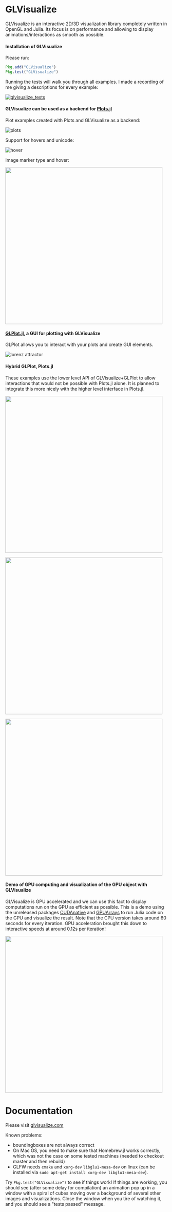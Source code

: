 # GLVisualize

GLVisualize is an interactive 2D/3D visualization library completely written in OpenGL and Julia.
Its focus is on performance and allowing to display animations/interactions as smooth as possible.

#### Installation of GLVisualize
Please run:
```Julia
Pkg.add("GLVisualize")
Pkg.test("GLVisualize")
```

Running the tests will walk you through all examples. 
I made a recording of me giving a descriptions for every example:

[![glvisualize_tests](https://cloud.githubusercontent.com/assets/1010467/20456657/234e63dc-ae7b-11e6-9beb-fe49ea064aa8.png)](https://www.youtube.com/watch?v=WYX31vIkrd4&t=6s)


#### GLVisualize can be used as a backend for [Plots.jl](https://github.com/tbreloff/Plots.jl/)

Plot examples created with Plots and GLVisualize as a backend:

![plots](https://cloud.githubusercontent.com/assets/1010467/18788252/7246cff8-81a6-11e6-9a48-18d63e11fb25.gif)

Support for hovers and unicode:

![hover](https://cloud.githubusercontent.com/assets/1010467/18787764/7fc2c0b2-81a4-11e6-983d-8f73527f9293.gif)

Image marker type and hover:

[<img src="https://cloud.githubusercontent.com/assets/1010467/18789986/5caf3a34-81ad-11e6-8c58-d0a4b40ccce3.png" width="489">](https://vimeo.com/181942008 "Image Cloud")

#### [GLPlot.jl](https://github.com/SimonDanisch/GLPlot.jl), a GUI for plotting with GLVisualize
GLPlot allows you to interact with your plots and create GUI elements.

![lorenz attractor](https://cloud.githubusercontent.com/assets/1010467/18789098/f3fe7962-81a9-11e6-8305-8ffe9d4e6921.gif)

#### Hybrid GLPlot, Plots.jl

These examples use the lower level API of GLVisualize+GLPlot to allow interactions that would not be possible with Plots.jl alone.
It is planned to integrate this more nicely with the higher level interface in Plots.jl.

[<img src="https://cloud.githubusercontent.com/assets/1010467/18790024/7d5f4a58-81ad-11e6-9535-e2408bbea679.png" width="489">](https://vimeo.com/180307247 "Volume Plot")

[<img src="https://cloud.githubusercontent.com/assets/1010467/18790072/a888fde6-81ad-11e6-829a-f0210711584d.png" width="489">](https://vimeo.com/181694236 "Surface")

[<img src="https://cloud.githubusercontent.com/assets/1010467/18789938/284fc0f6-81ad-11e6-8497-e14ac65fceb4.png" width="489">](https://vimeo.com/183115490 "Image filtering")

#### Demo of GPU computing and visualization of the GPU object with GLVisualize
GLVisualize is GPU accelerated and we can use this fact to display computations run on the GPU as efficient as possible.
This is a demo using the unreleased packages [CUDAnative](https://github.com/JuliaGPU/CUDAnative.jl) and [GPUArrays](https://github.com/JuliaGPU/GPUArrays.jl) to run Julia code on the GPU and visualize the result.
Note that the CPU version takes around 60 seconds for every iteration. GPU acceleration brought this down to interactive speeds at around 0.12s per iteration!

[<img src="https://cloud.githubusercontent.com/assets/1010467/18793533/79b04714-81bb-11e6-9fa0-ed273888b7cf.png" width="489">](https://vimeo.com/184020541)


# Documentation


Please visit [glvisualize.com](http://www.glvisualize.com/)


Known problems:
- boundingboxes are not always correct
- On Mac OS, you need to make sure that Homebrew.jl works correctly, which was not the case on some tested machines (needed to checkout master and then rebuild)
- GLFW needs `cmake` and `xorg-dev` `libglu1-mesa-dev` on linux (can be installed via `sudo apt-get install xorg-dev libglu1-mesa-dev`).


Try `Pkg.test("GLVisualize")` to see if things work! If things are working, you should see (after some delay for compilation) an animation pop up in a window with a spiral of cubes moving over a background of several other images and visualizations.
Close the window when you tire of watching it, and you should see a "tests passed" message.
